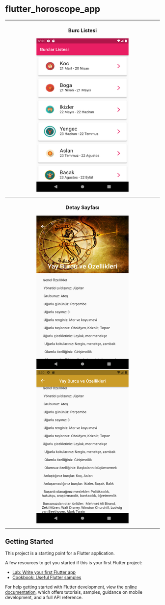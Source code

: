 # flutter_horoscope_app

<div align="center">
<hr>
<h3>Burc Listesi</h3>
<img src="page_images/page1.png" alt="State 1" style="height: 500px; width:300px;"/>
<hr>
<h3>Detay Sayfası</h3>
<img src="page_images/page2.png" alt="State 2" style="height: 500px; width:300px;"/>
<img src="page_images/page3.png" alt="State 3" style="height: 500px; width:300px;"/>
<hr>
</div>
 
## Getting Started

This project is a starting point for a Flutter application.

A few resources to get you started if this is your first Flutter project:

- [Lab: Write your first Flutter app](https://docs.flutter.dev/get-started/codelab)
- [Cookbook: Useful Flutter samples](https://docs.flutter.dev/cookbook)

For help getting started with Flutter development, view the
[online documentation](https://docs.flutter.dev/), which offers tutorials,
samples, guidance on mobile development, and a full API reference.
